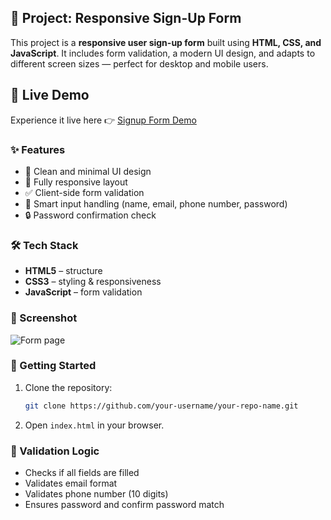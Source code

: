 ## 📄 Project: Responsive Sign-Up Form

This project is a **responsive user sign-up form** built using **HTML, CSS, and JavaScript**. It includes form validation, a modern UI design, and adapts to different screen sizes — perfect for desktop and mobile users.
## 🔗 Live Demo
Experience it live here 👉 [Signup Form Demo](https://saidhanashri.github.io/signup-form-validation/)

### ✨ Features
- 🎨 Clean and minimal UI design
- 📱 Fully responsive layout
- ✅ Client-side form validation
- 🧠 Smart input handling (name, email, phone number, password)
- 🔒 Password confirmation check

### 🛠️ Tech Stack
- **HTML5** – structure  
- **CSS3** – styling & responsiveness  
- **JavaScript** – form validation

### 📸 Screenshot
![Form page](https://github.com/user-attachments/assets/f45c2cf7-bbec-4e46-b4ed-8796dba520a3)

### 🚀 Getting Started
1. Clone the repository:
   ```bash
   git clone https://github.com/your-username/your-repo-name.git
   ```
2. Open `index.html` in your browser.

### 🧪 Validation Logic
- Checks if all fields are filled
- Validates email format
- Validates phone number (10 digits)
- Ensures password and confirm password match
